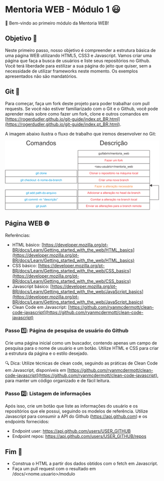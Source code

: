 # Mentoria WEB - Módulo 1 😃

👋 Bem-vindo ao primeiro módulo da Mentoria WEB!

## Objetivo 🎯
Neste primeiro passo, nosso objetivo é compreender a estrutura básica de uma página WEB utilizando HTML5, CSS3 e Javascript. Vamos criar uma página que faça a busca de usuários e liste seus repositórios no Github. Você terá liberdade para estilizar a sua página do jeito que quiser, sem a necessidade de utilizar frameworks neste momento. Os exemplos apresentados não são mandatórios.

## Git 🐙
Para começar, faça um fork deste projeto para poder trabalhar com pull requests. Se você não estiver familiarizado com o Git e o Github, você pode aprender mais sobre como fazer um fork, clone e outros comandos em [https://rogerdudler.github.io/git-guide/index.pt_BR.html](https://rogerdudler.github.io/git-guide/index.pt_BR.html).

A imagem abaixo ilustra o fluxo de trabalho que iremos desenvolver no Git:

![Fluxo do Git](fluxo_git.png)

## Página WEB 🌐
Referências:
- HTML básico: [https://developer.mozilla.org/pt-BR/docs/Learn/Getting_started_with_the_web/HTML_basics](https://developer.mozilla.org/pt-BR/docs/Learn/Getting_started_with_the_web/HTML_basics)
- CSS básico: [https://developer.mozilla.org/pt-BR/docs/Learn/Getting_started_with_the_web/CSS_basics](https://developer.mozilla.org/pt-BR/docs/Learn/Getting_started_with_the_web/CSS_basics)
- Javascript básico: [https://developer.mozilla.org/pt-BR/docs/Learn/Getting_started_with_the_web/JavaScript_basics](https://developer.mozilla.org/pt-BR/docs/Learn/Getting_started_with_the_web/JavaScript_basics)
- Clean Code em Javascript: [https://github.com/ryanmcdermott/clean-code-javascript](https://github.com/ryanmcdermott/clean-code-javascript)

### Passo 1️⃣: Página de pesquisa de usuário do Github
Crie uma página inicial como um buscador, contendo apenas um campo de pesquisa para o nome de usuário e um botão. Utilize HTML e CSS para criar a estrutura da página e o estilo desejado.

🔍 Dica: Utilize técnicas de clean code, seguindo as práticas de Clean Code em Javascript, disponíveis em [https://github.com/ryanmcdermott/clean-code-javascript](https://github.com/ryanmcdermott/clean-code-javascript), para manter um código organizado e de fácil leitura.

### Passo 2️⃣: Listagem de informações
Após isso, crie um botão que liste as informações do usuário e os repositórios que ele possui, seguindo os modelos de referência. Utilize Javascript para consumir a API do Github (https://api.github.com) e os endpoints fornecidos:

- Endpoint user: https://api.github.com/users/USER_GITHUB
- Endpoint repos: https://api.github.com/users/USER_GITHUB/repos

## Fim 🎉
- Construa o HTML a partir dos dados obtidos com o fetch em Javascript.
- Faça um pull request com o resultado em /docs/<nome.usuario>/modulo